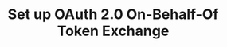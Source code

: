 ---
title: Set up OAuth 2.0 On-Behalf-Of Token Exchange
excerpt: This guide discusses how to retain user context in requests to downstream services using On-Behalf-Of Token Exchange with a single custom authorization server or between other custom authorization servers under the same Okta tenant.
layout: Guides
sections:
 - main
---